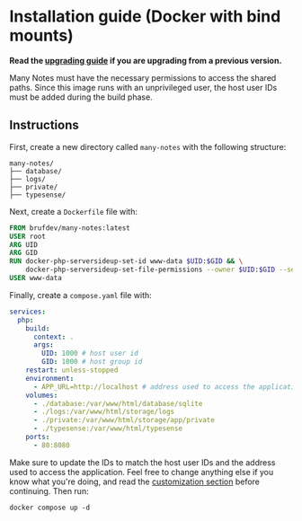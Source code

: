 # Installation guide (Docker with bind mounts)

**Read the [upgrading guide](../../UPGRADING.md) if you are upgrading from a previous version.**

Many Notes must have the necessary permissions to access the shared paths. Since this image runs with an unprivileged user, the host user IDs must be added during the build phase.

## Instructions

First, create a new directory called `many-notes` with the following structure:

```
many-notes/
├── database/
├── logs/
├── private/
├── typesense/
```

Next, create a `Dockerfile` file with:

```Dockerfile
FROM brufdev/many-notes:latest
USER root
ARG UID
ARG GID
RUN docker-php-serversideup-set-id www-data $UID:$GID && \
    docker-php-serversideup-set-file-permissions --owner $UID:$GID --service nginx
USER www-data
```

Finally, create a `compose.yaml` file with:

```yaml
services:
  php:
    build:
      context: .
      args:
        UID: 1000 # host user id
        GID: 1000 # host group id
    restart: unless-stopped
    environment:
      - APP_URL=http://localhost # address used to access the application
    volumes:
      - ./database:/var/www/html/database/sqlite
      - ./logs:/var/www/html/storage/logs
      - ./private:/var/www/html/storage/app/private
      - ./typesense:/var/www/html/typesense
    ports:
      - 80:8080
```

Make sure to update the IDs to match the host user IDs and the address used to access the application. Feel free to change anything else if you know what you're doing, and read the [customization section](../../README.md#customization) before continuing. Then run:

```shell
docker compose up -d
```
